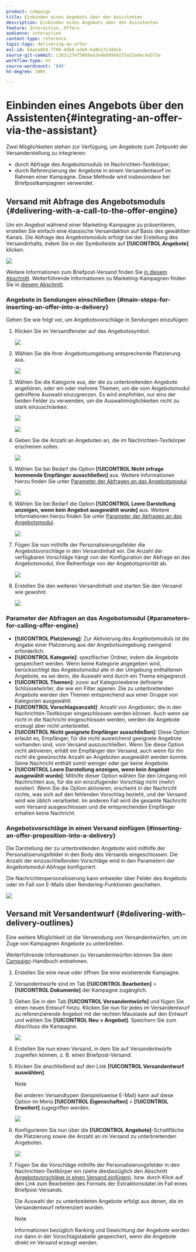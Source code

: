 ```yaml
---
product: campaign
title: Einbinden eines Angebots über den Assistenten
description: Einbinden eines Angebots über den Assistenten
feature: Interaction, Offers
audience: interaction
content-type: reference
topic-tags: delivering-an-offer
exl-id: 64aea8b9-7f06-4db0-a3e6-6a0e17c3ddcb
source-git-commit: c262c27e75869ae2e4bd45642f5a22adec4a5f1e
workflow-type: ht
source-wordcount: '845'
ht-degree: 100%

---
```


# Einbinden eines Angebots über den Assistenten{#integrating-an-offer-via-the-assistant}



Zwei Möglichkeiten stehen zur Verfügung, um Angebote zum Zeitpunkt der Versanderstellung zu integrieren:

* durch Abfrage des Angebotsmoduls im Nachrichten-Textkörper;
* durch Referenzierung der Angebote in einem Versandentwurf im Rahmen einer Kampagne. Diese Methode wird insbesondere bei Briefpostkampagnen verwendet.

## Versand mit Abfrage des Angebotsmoduls {#delivering-with-a-call-to-the-offer-engine}

Um ein Angebot während einer Marketing-Kampagne zu präsentieren, erstellen Sie einfach eine klassische Versandaktion auf Basis des gewählten Kanals. Die Abfrage des Angebotsmoduls erfolgt bei der Erstellung des Versandinhalts, indem Sie in der Symbolleiste auf **[!UICONTROL Angebote]** klicken.

![](assets/offer_delivery_009.png)

Weitere Informationen zum Briefpost-Versand finden Sie [in diesem Abschnitt](../../delivery/using/about-direct-mail-channel.md). Weiterführende Informationen zu Marketing-Kampagnen finden Sie in [diesem Abschnitt](../../campaign/using/setting-up-marketing-campaigns.md).

### Angebote in Sendungen einschließen {#main-steps-for-inserting-an-offer-into-a-delivery}

Gehen Sie wie folgt vor, um Angebotsvorschläge in Sendungen einzufügen:

1. Klicken Sie im Versandfenster auf das Angebotssymbol.

   ![](assets/offer_delivery_001.png)

1. Wählen Sie die Ihrer Angebotsumgebung entsprechende Platzierung aus.

   ![](assets/offer_delivery_002.png)

1. Wählen Sie die Kategorie aus, der die zu unterbreitenden Angebote angehören, oder ein oder mehrere Themen, um die vom Angebotsmodul getroffene Auswahl einzugrenzen. Es wird empfohlen, nur eins der beiden Felder zu verwenden, um die Auswahlmöglichkeiten nicht zu stark einzuschränken.

   ![](assets/offer_delivery_003.png)

   ![](assets/offer_delivery_004.png)

1. Geben Sie die Anzahl an Angeboten an, die im Nachrichten-Textkörper erscheinen sollen.

   ![](assets/offer_delivery_005.png)

1. Wählen Sie bei Bedarf die Option **[!UICONTROL Nicht infrage kommende Empfänger ausschließen]** aus. Weitere Informationen hierzu finden Sie unter [Parameter der Abfragen an das Angebotsmodul](#parameters-for-calling-offer-engine).

   ![](assets/offer_delivery_006.png)

1. Wählen Sie bei Bedarf die Option **[!UICONTROL Leere Darstellung anzeigen, wenn kein Angebot ausgewählt wurde]** aus. Weitere Informationen hierzu finden Sie unter [Parameter der Abfragen an das Angebotsmodul](#parameters-for-calling-offer-engine).

   ![](assets/offer_delivery_007.png)

1. Fügen Sie nun mithilfe der Personalisierungsfelder die Angebotsvorschläge in den Versandinhalt ein. Die Anzahl der verfügbaren Vorschläge hängt von der Konfiguration der Abfrage an das Angebotsmodul, ihre Reihenfolge von der Angebotspriorität ab.

   ![](assets/offer_delivery_008.png)

1. Erstellen Sie den weiteren Versandinhalt und starten Sie den Versand wie gewohnt.

   ![](assets/offer_delivery_010.png)

### Parameter der Abfragen an das Angebotsmodul {#parameters-for-calling-offer-engine}

* **[!UICONTROL Platzierung]**: Zur Aktivierung des Angebotsmoduls ist die Angabe einer Platzierung aus der Angebotsumgebung zwingend erforderlich.
* **[!UICONTROL Kategorie]**: spezifischer Ordner, indem die Angebote gespeichert werden. Wenn keine Kategorie angegeben wird, berücksichtigt das Angebotsmodul alle in der Umgebung enthaltenen Angebote, es sei denn, die Auswahl wird durch ein Thema eingegrenzt.
* **[!UICONTROL Themen]**: zuvor auf Kategorieebene definierte Schlüsselwörter, die wie ein Filter agieren. Die zu unterbreitenden Angebote werden den Themen entsprechend aus einer Gruppe von Kategorien ausgewählt.
* **[!UICONTROL Vorschlagsanzahl]**: Anzahl von Angeboten, die in den Nachrichten-Textkörper eingeschlossen werden können. Auch wenn sie nicht in die Nachricht eingeschlossen werden, werden die Angebote erzeugt aber nicht unterbreitet.
* **[!UICONTROL Nicht geeignete Empfänger ausschließen]**: Diese Option erlaubt es, Empfänger, für die nicht ausreichend geeignete Angebote vorhanden sind, vom Versand auszuschließen. Wenn Sie diese Option nicht aktivieren, erhält ein Empfänger den Versand, auch wenn für ihn nicht die gewünschte Anzahl an Angeboten ausgewählt werden konnte. Seine Nachricht enthält somit weniger oder gar keine Angebote.
* **[!UICONTROL Leere Darstellung anzeigen, wenn kein Angebot ausgewählt wurde]**: Mithilfe dieser Option wählen Sie den Umgang mit Nachrichten aus, für die ein einzufügender Vorschlag nicht (mehr) existiert. Wenn Sie die Option aktivieren, erscheint in der Nachricht nichts, was sich auf den fehlenden Vorschlag bezieht, und der Versand wird wie üblich verarbeitet. Im anderen Fall wird die gesamte Nachricht vom Versand ausgeschlossen und die entsprechenden Empfänger erhalten keine Nachricht.

### Angebotsvorschläge in einen Versand einfügen {#inserting-an-offer-proposition-into-a-delivery}

Die Darstellung der zu unterbreitenden Angebote wird mithilfe der Personalisierungsfelder in den Body des Versands eingeschlossen. Die Anzahl der einzuschließenden Vorschläge wird in den Parametern der Angebotsmodul-Abfrage konfiguriert.

Die Nachrichtenpersonalisierung kann entweder über Felder des Angebots oder im Fall von E-Mails über Rendering-Funktionen geschehen.

![](assets/offer_delivery_011.png)

## Versand mit Versandentwurf {#delivering-with-delivery-outlines}

Eine weitere Möglichkeit ist die Verwendung von Versandentwürfen, um im Zuge von Kampagnen Angebote zu unterbreiten.

Weiterführende Informationen zu Versandentwürfen können Sie dem [Campaign](../../campaign/using/marketing-campaign-deliveries.md#associating-and-structuring-resources-linked-via-a-delivery-outline)-Handbuch entnehmen.

1. Erstellen Sie eine neue oder öffnen Sie eine existierende Kampagne.
1. Versandentwürfe sind im Tab **[!UICONTROL Bearbeiten]** > **[!UICONTROL Dokumente]** der Kampagne zugänglich.
1. Gehen Sie in den Tab **[!UICONTROL Versandentwürfe]** und fügen Sie einen neuen Entwurf hinzu. Klicken Sie nun für jedes im Versandentwurf zu referenzierende Angebot mit der rechten Maustaste auf den Entwurf und wählen Sie **[!UICONTROL Neu > Angebot]**. Speichern Sie zum Abschluss die Kampagne.

   ![](assets/int_compo_offre1.png)

1. Erstellen Sie nun einen Versand, in dem Sie auf Versandentwürfe zugreifen können, z. B. einen Briefpost-Versand.
1. Klicken Sie anschließend auf den Link **[!UICONTROL Versandentwurf auswählen]**.

   >[!NOTE]
   >
   >Bei anderen Versandtypen (beispielsweise E-Mail) kann auf diese Option im Menü **[!UICONTROL Eigenschaften]** > **[!UICONTROL Erweitert]** zugegriffen werden.

   ![](assets/int_compo_offre2.png)

1. Konfigurieren Sie nun über die **[!UICONTROL Angebote]**-Schaltfläche die Platzierung sowie die Anzahl an im Versand zu unterbreitenden Angeboten.

   ![](assets/int_compo_offre3.png)

1. Fügen Sie die Vorschläge mithilfe der Personalisierungsfelder in den Nachrichten-Textkörper ein (siehe diesbezüglich den Abschnitt [Angebotsvorschläge in einen Versand einfügen](#inserting-an-offer-proposition-into-a-delivery)), bzw. durch Klick auf den Link zum Bearbeiten des Formats der Extraktionsdatei im Fall eines Briefpost-Versands.

   Die Auswahl der zu unterbreiteten Angebote erfolgt aus denen, die im Versandentwurf referenziert wurden.

   >[!NOTE]
   >
   >Informationen bezüglich Ranking und Gewichtung der Angebote werden nur dann in der Vorschlagstabelle gespeichert, wenn die Angebote direkt im Versand erzeugt werden.

